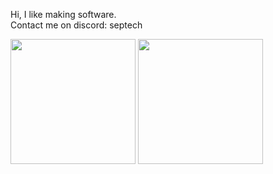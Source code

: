  Hi, I like making software. <br>
 Contact me on discord: septech

<div>
<img align="center" height="200" src="https://github-readme-stats-seven-alpha-91.vercel.app/api?username=septechx&theme=tokyonight">
<img align="center" height="200" src="https://github-readme-stats-seven-alpha-91.vercel.app/api/top-langs/?username=septechx&theme=tokyonight&layout=compact&exclude_repo=github-readme-stats&size_weight=0.5&count_weight=0.5&hide=css">
</div>
